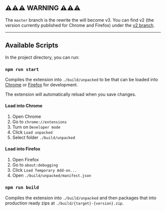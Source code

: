 ## ⚠️⚠️⚠️ **WARNING** ⚠️⚠️⚠️

The `master` branch is the rewrite the will become v3. You can find v2 (the version currently published for Chrome and Firefox) under the [v2 branch](https://github.com/Kadauchi/mturk-suite/tree/v2).

---

## Available Scripts

In the project directory, you can run:

### `npm run start`

Compiles the extension into `./build/unpacked` to be that can be loaded into [Chrome](#load-into-chrome) or [Firefox](#load-into-firefox) for development.

The extension will automatically reload when you save changes.

#### Load into Chrome

1. Open Chrome
2. Go to `chrome://extensions`
3. Turn on `Developer mode`
4. Click `Load unpacked`
5. Select folder `./build/unpacked`

#### Load into Firefox

1. Open Firefox
2. Go to `about:debugging`
3. Click `Load Temporary Add-on...`
4. Open `./build/unpacked/manifest.json`

### `npm run build`

Compiles the extension into `./build/unpacked` and then packages that into production ready zips at `./build/{target}-{version}.zip`.
